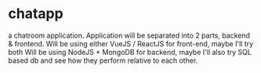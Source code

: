 # chatapp

a chatroom application. 
Application will be separated into 2 parts, backend & frontend.
Will be using either VueJS / ReactJS for front-end, maybe I'll try both
Will be using NodeJS + MongoDB for backend, maybe I'll also try SQL based db and see how they perform relative to each other.
